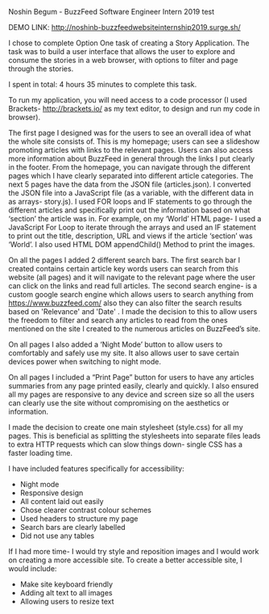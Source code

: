 Noshin Begum - BuzzFeed Software Engineer Intern 2019 test

DEMO LINK: http://noshinb-buzzfeedwebsiteinternship2019.surge.sh/

I chose to complete Option One task of creating a Story Application. The task was to build a user interface that allows the user to explore and consume the stories in a web browser, with options to filter and page through the stories.

I spent in total: 4 hours 35 minutes to complete this task.

To run my application, you will need access to a code processor (I used Brackets- http://brackets.io/ as my text editor, to design and run my code in browser).

The first page I designed was for the users to see an overall idea of what the whole site consists of. This is my homepage; users can see a slideshow promoting articles with links to the relevant pages. Users can also access more information about BuzzFeed in general through the links I put clearly in the footer. From the homepage, you can navigate through the different pages which I have clearly separated into different article categories. 
The next 5 pages have the data from the JSON file (articles.json). I converted the JSON file into a JavaScript file (as a variable, with the different data in as arrays- story.js). 
I used FOR loops and IF statements to go through the different articles and specifically print out the information based on what ‘section’ the article was in. For example, on my ‘World’ HTML page- I used a JavaScript For Loop to iterate through the arrays and used an IF statement to print out the title, description, URL and views if the article ‘section’ was ‘World’. I also used HTML DOM appendChild() Method to print the images. 

On all the pages I added 2 different search bars. The first search bar I created contains certain article key words users can search from this website (all pages) and it will navigate to the relevant page where the user can click on the links and read full articles. The second search engine- is a custom google search engine which allows users to search anything from https://www.buzzfeed.com/ also they can also filter the search results based on 'Relevance' and 'Date' . I made the decision to this to allow users the freedom to filter and search any articles to read from the ones mentioned on the site I created to the numerous articles on BuzzFeed’s site. 

On all pages I also added a ‘Night Mode’ button to allow users to comfortably and safely use my site. It also allows user to save certain devices power when switching to night mode. 

On all pages I included a “Print Page” button for users to have any articles summaries from any page printed easily, clearly and quickly.
I also ensured all my pages are responsive to any device and screen size so all the users can clearly use the site without compromising on the aesthetics or information.

I made the decision to create one main stylesheet (style.css) for all my pages. This is beneficial as splitting the stylesheets into separate files leads to extra HTTP requests which can slow things down- single CSS has a faster loading time.

I have included features specifically for accessibility:
-	Night mode
-	Responsive design
-	All content laid out easily
-	Chose clearer contrast colour schemes
-	Used headers to structure my page
-	Search bars are clearly labelled
-	Did not use any tables

If I had more time- I would try style and reposition images and I would work on creating a more accessible site. To create a better accessible site, I would include:
-	Make site keyboard friendly
-	Adding alt text to all images
-	Allowing users to resize text
